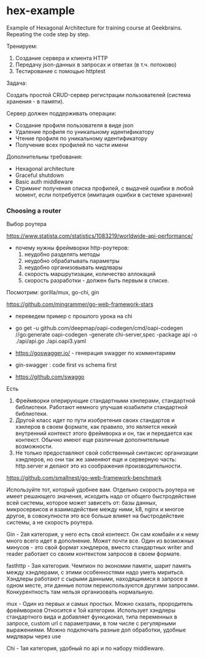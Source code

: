 # hex-example
Example of Hexagonal Architecture for training course at Geekbrains. Repeating the code step by step.

Тренируем:
1. Создание сервера и клиента HTTP
2. Передачу json-данных в запросах и ответах (в т.ч. потоково)
3. Тестирование с помощью httptest

Задача:

Создать простой CRUD-сервер регистрации пользователей (система хранения - в памяти).

Сервер должен поддерживать операции:
- Создание профиля пользователя в виде json
- Удаление профиля по уникальному идентификатору
- Чтение профиля по уникальному идентификатору
- Получение всех профилей по части имени

Дополнительны требования:
- Hexagonal architecture
- Graceful shutdown
- Basic auth middleware
- Стриминг получения списка профилей, с выдачей ошибки в любой момент, если потребуется (имитация ошибки в системе хранения)

### Choosing a router
Выбор роутера

https://www.statista.com/statistics/1083219/worldwide-api-performance/

- почему нужны фреймворки http-роутеров:
    1. неудобно разделять методы
    2. неудобно обрабатывать параметры
    3. неудобно организовывать мидлвары
    4. скорость маршрутизации, количество аллокаций
    5. скорость разработки - должен быть первым в списке.

Посмотрим: gorilla/mux, go-chi, gin

https://github.com/mingrammer/go-web-framework-stars

- переведем пример с прошлого урока на chi

- go get -u github.com/deepmap/oapi-codegen/cmd/oapi-codegen
  //go:generate oapi-codegen -generate chi-server,spec -package api -o ./api/api.go ./api.oapi3.yaml
- https://goswagger.io/ - генерация swagger по комментариям

- gin-swagger : code first vs schema first
- https://github.com/swaggo

Есть 
1. Фреймворки оперирующие стандартными хэнлерами, стандартной библиотеки. Работают немного улучшая юзабилити стандартной библиотеки.
2. Другой класс идет по пути изобретения своих стандартов и хэнлеров в своем формате, как правило, это является некий внутренний контекст этого фреймворка и он, так и передается как контекст. Обычно имеют еще различные дополнительные возможности.
3. Не только предоставляют свой собственный синтаксис организации хэндлеров, но они так же заменяют еще и серверную часть: http.server и делают это из соображения производительности.
 
https://github.com/smallnest/go-web-framework-benchmark

Используйте тот, который удобнее вам.
Отдельно скорость роутера не имеет решающего значения, исходить надо от общего быстродействие всей системы, которое может зависеть от:
базы данных, микросервисов и взаимодействие между ними, k8, nginx и многое другое, в совокупности это все больше влияет на быстродействие системы, а не скорость роутера.

Gin - 2ая категория, у него есть свой контекст. Он сам комбайн и к нему много всего идет в дополнение. Может почти все.
Один из возможных минусов - это свой формат хэндлеров, вместо стандартных writer and reader работает со своим контекстом запросов в своем формате.

fasthttp - 3ая категория. Чемпион по экономии памяти, шарит память между хэндлерами, с этими особенностями надо уметь мириться.
Хэндлеры работают с сырыми данными, находящимися в запросе в одном месте, эти данные потом переиспользуются другими запросами. Конкурентность там нельзя организовать нормальную.

mux - Один из первых и самых простых. Можно сказать, прородитель фреймворков Относится к 1ой категории.
Использует хэндлеры стандартного вида и добавляет функционал, типа
переменных в запросе, custom url с параметрами, в том числе с регулярными выражениями.
Можно подключать разные доп обработки, удобные мидлвары через use

Chi - 1ая категория, удобный по api и по набору middleware.